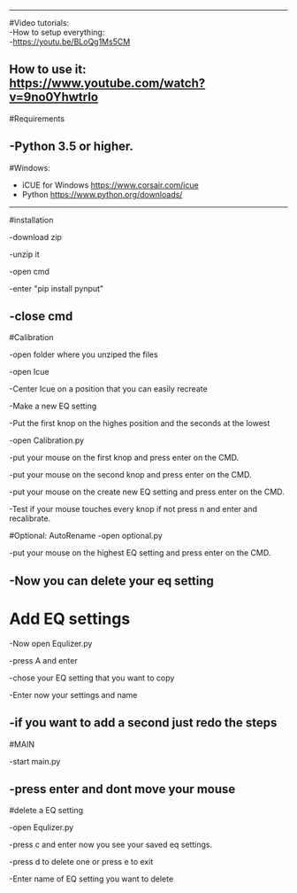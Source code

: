 ----------------------------------------
#Video tutorials:                                            
-How to setup everything:                                      
-https://youtu.be/BLoQg1Ms5CM                               
                                                        
 How to use it:                                          
  https://www.youtube.com/watch?v=9no0YhwtrIo                                
----------------------------------------
#Requirements                                                  
                                                             
-Python 3.5 or higher.                                        
----------------------------------------
#Windows:                                                    
- iCUE for Windows https://www.corsair.com/icue                
- Python https://www.python.org/downloads/                     
----------------------------------------
#installation                                                  

-download zip

-unzip it

-open cmd

-enter "pip install pynput"

-close cmd
----------------------------------------
#Calibration

-open folder where you unziped the files

-open Icue

-Center Icue on a position that you can easily recreate

-Make a new EQ setting

-Put the first knop on the highes position and the seconds at the lowest

-open Calibration.py

-put your mouse on the first knop and press enter on the CMD. 

-put your mouse on the second knop and press enter on the CMD. 

-put your mouse on the create new EQ setting and press enter on the CMD. 

-Test if your mouse touches every knop if not press n and enter and recalibrate.

 #Optional: AutoRename
-open optional.py

-put your mouse on the highest EQ setting and press enter on the CMD. 

-Now you can delete your eq setting
----------------------------------------
# Add EQ settings

-Now open Equlizer.py

-press A and enter

-chose your EQ setting that you want to copy

-Enter now your settings and name

-if you want to add a second just redo the steps
----------------------------------------
#MAIN

-start main.py

-press enter and dont move your mouse
----------------------------------------
#delete a EQ setting

-open Equlizer.py

-press c and enter now you see your saved eq settings.

-press d to delete one or press e to exit

-Enter name of EQ setting you want to delete








